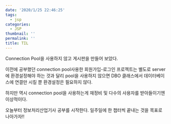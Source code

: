 ```yaml
---
date: '2020/1/25 22:46:25'
tags:
  - jsp
categories:
  - JSP
thumbnail: ''
permalink: ''
title: TIL 
---
```




<!-- more -->

Connection Pool을 사용하지 않고 게시판을 만들어 보았다.

이전에 공부했던 connection pool사용한 회원가입-로그인 프로젝트는 별도로 server에 환경설정해야 하는 것과 달리 pool을 사용하지 않으면 DBO 클래스에서 데이터베이스에 연결만 시킬 뿐 환경설정은 필요하지 않다.

하지만 역시 connection pool을 사용하는게 재정비 및 다수의 사용자를 받아들이기엔 이상적이다.

오늘부터 정보처리산업기사 공부를 시작한다. 일주일에 한 챕터씩 끝내는 것을 목표로 나아가자!!
